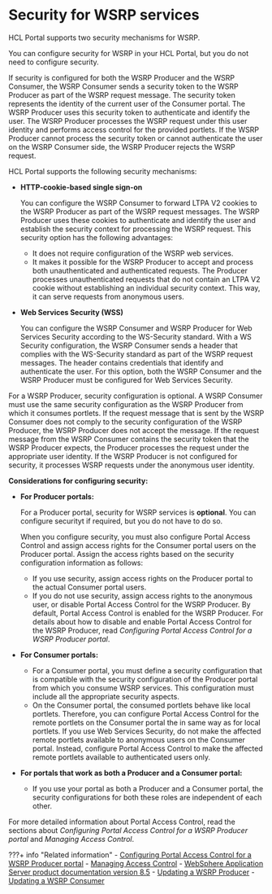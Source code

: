 # Security for WSRP services

HCL Portal supports two security mechanisms for WSRP.

You can configure security for WSRP in your HCL Portal, but you do not need to configure security.

If security is configured for both the WSRP Producer and the WSRP Consumer, the WSRP Consumer sends a security token to the WSRP Producer as part of the WSRP request message. The security token represents the identity of the current user of the Consumer portal. The WSRP Producer uses this security token to authenticate and identify the user. The WSRP Producer processes the WSRP request under this user identity and performs access control for the provided portlets. If the WSRP Producer cannot process the security token or cannot authenticate the user on the WSRP Consumer side, the WSRP Producer rejects the WSRP request.

HCL Portal supports the following security mechanisms:

-   **HTTP-cookie-based single sign-on**

    You can configure the WSRP Consumer to forward LTPA V2 cookies to the WSRP Producer as part of the WSRP request messages. The WSRP Producer uses these cookies to authenticate and identify the user and establish the security context for processing the WSRP request. This security option has the following advantages:

    -   It does not require configuration of the WSRP web services.
    -   It makes it possible for the WSRP Producer to accept and process both unauthenticated and authenticated requests. The Producer processes unauthenticated requests that do not contain an LTPA V2 cookie without establishing an individual security context. This way, it can serve requests from anonymous users.
    
-   **Web Services Security \(WSS\)**

    You can configure the WSRP Consumer and WSRP Producer for Web Services Security according to the WS-Security standard. With a WS Security configuration, the WSRP Consumer sends a header that complies with the WS-Security standard as part of the WSRP request messages. The header contains credentials that identify and authenticate the user. For this option, both the WSRP Consumer and the WSRP Producer must be configured for Web Services Security.


For a WSRP Producer, security configuration is optional. A WSRP Consumer must use the same security configuration as the WSRP Producer from which it consumes portlets. If the request message that is sent by the WSRP Consumer does not comply to the security configuration of the WSRP Producer, the WSRP Producer does not accept the message. If the request message from the WSRP Consumer contains the security token that the WSRP Producer expects, the Producer processes the request under the appropriate user identity. If the WSRP Producer is not configured for security, it processes WSRP requests under the anonymous user identity.

**Considerations for configuring security:**

-   **For Producer portals:**

    For a Producer portal, security for WSRP services is **optional**. You can configure securityt if required, but you do not have to do so.

    When you configure security, you must also configure Portal Access Control and assign access rights for the Consumer portal users on the Producer portal. Assign the access rights based on the security configuration information as follows:

    -   If you use security, assign access rights on the Producer portal to the actual Consumer portal users.
    -   If you do not use security, assign access rights to the anonymous user, or disable Portal Access Control for the WSRP Producer.
    By default, Portal Access Control is enabled for the WSRP Producer. For details about how to disable and enable Portal Access Control for the WSRP Producer, read *Configuring Portal Access Control for a WSRP Producer portal*.

-   **For Consumer portals:**

    -   For a Consumer portal, you must define a security configuration that is compatible with the security configuration of the Producer portal from which you consume WSRP services. This configuration must include all the appropriate security aspects.
    -   On the Consumer portal, the consumed portlets behave like local portlets. Therefore, you can configure Portal Access Control for the remote portlets on the Consumer portal the in same way as for local portlets. If you use Web Services Security, do not make the affected remote portlets available to anonymous users on the Consumer portal. Instead, configure Portal Access Control to make the affected remote portlets available to authenticated users only.
-   **For portals that work as both a Producer and a Consumer portal:**

    -   If you use your portal as both a Producer and a Consumer portal, the security configurations for both these roles are independent of each other.

For more detailed information about Portal Access Control, read the sections about *Configuring Portal Access Control for a WSRP Producer portal* and *Managing Access Control*.


???+ info "Related information"
    - [Configuring Portal Access Control for a WSRP Producer portal](../portal_wsrp_producer/securing_wsrp_prod_portal/wsrpt_prod_sec_pac.md)
    - [Managing Access Control](../../../../../deployment/manage/security/people/authorization/controlling_access/sec_ac_adm.md)
    - [WebSphere Application Server product documentation version 8.5](http://www-01.ibm.com/software/webservers/appserv/was/library/)
    - [Updating a WSRP Producer](../../../../../deployment/manage/migrate/next_steps/post_mig_activities/portal_task/wsrp/mig_post_wsrp_producer.md)
    - [Updating a WSRP Consumer](../../../../../deployment/manage/migrate/next_steps/post_mig_activities/portal_task/wsrp/mig_post_wsrp_consumer.md)

